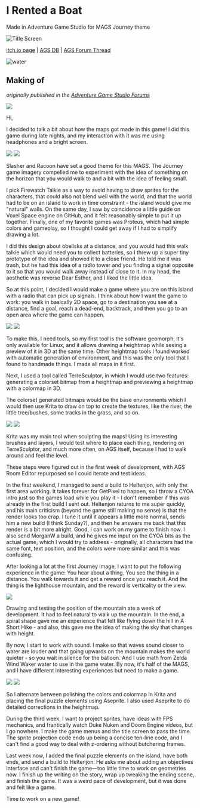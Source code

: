 # I Rented a Boat

Made in Adventure Game Studio for MAGS Journey theme

![Title Screen](https://raw.githubusercontent.com/ericoporto/i_rented_a_boat/main/docs/readme/title_screen.gif)

[itch.io page](https://eri0o.itch.io/i-rented-a-boat) | [AGS DB](https://www.adventuregamestudio.co.uk/site/games/game/2530-i-rented-a-boat/) | [AGS Forum Thread](https://www.adventuregamestudio.co.uk/forums/index.php?topic=58996.0)

![water](https://raw.githubusercontent.com/ericoporto/i_rented_a_boat/main/docs/readme/water.gif)

## Making of

_originally published in the [Adventure Game Studio Forums](https://www.adventuregamestudio.co.uk/forums/index.php?topic=58996.msg636634808#msg636634808)_

![](https://raw.githubusercontent.com/ericoporto/i_rented_a_boat/main/docs/post/00_open.png)

Hi,

I decided to talk a bit about how the maps got made in this game! I did this game during late nights, and my interaction with it was me using headphones and a bright screen.

![](https://raw.githubusercontent.com/ericoporto/i_rented_a_boat/main/docs/post/01_theme.png) ![](https://raw.githubusercontent.com/ericoporto/i_rented_a_boat/main/docs/post/02_first_design.png)

Slasher and Racoon have set a good theme for this MAGS. The Journey game imagery compelled me to experiment with the idea of something on the horizon that you would walk to and a bit with the idea of feeling small.

I pick Firewatch Talkie as a way to avoid having to draw sprites for the characters, that could also not blend well with the world, and that the world had to be on an island to work in time constraint - the island would give me "natural" walls. On the same day, I saw by coincidence a little guide on Voxel Space engine on GitHub, and it felt reasonably simple to put it up together. Finally, one of my favorite games was Proteus, which had simple colors and gameplay, so I thought I could get away if I had to simplify drawing a lot.

I did this design about obelisks at a distance, and you would had this walk talkie which would need you to collect batteries, so I threw up a super tiny prototype of the idea and showed it to a close friend. He told me it was trash, but he had this idea of a radio tower and you finding a signal opposite to it so that you would walk away instead of close to it. In my head, the aesthetic was reverse Dear Esther, and I liked the little idea.

So at this point, I decided I would make a game where you are on this island with a radio that can pick up signals. I think about how I want the game to work:
you walk in basically 2D space,
go to a destination you see at a distance,
find a goal,
reach a dead-end,
backtrack,
and then you go to an open area where the game can happen.

![](https://raw.githubusercontent.com/ericoporto/i_rented_a_boat/main/docs/post/03_geomorph.png) ![](https://raw.githubusercontent.com/ericoporto/i_rented_a_boat/main/docs/post/04_terresculptor.png)

To make this, I need tools, so my first tool is the software geomorph, it's only available for Linux, and it allows drawing a heightmap while seeing a preview of it in 3D at the same time. Other heightmap tools I found worked with automatic generation of environment, and this was the only tool that I found to handmade things. I made all maps in it first.

Next, I used a tool called TerreSculptor, in which I would use two features: generating a colorset bitmap from a heightmap and previewing a heightmap with a colormap in 3D.

The colorset generated bitmaps would be the base environments which I would then use Krita to draw on top to create the textures, like the river, the little tree/bushes, some tracks in the grass, and so on.

![](https://raw.githubusercontent.com/ericoporto/i_rented_a_boat/main/docs/post/05_krita_brushes.png) ![](https://raw.githubusercontent.com/ericoporto/i_rented_a_boat/main/docs/post/07_gmic.png)

Krita was my main tool when sculpting the maps! Using its interesting brushes and layers, I would test where to place each thing, rendering on TerreSculptor, and much more often, on AGS itself, because I had to walk around and feel the level.

These steps were figured out in the first week of development, with AGS Room Editor repurposed so I could iterate and test ideas.

In the first weekend, I managed to send a build to Heltenjon, with only the first area working. It takes forever for GetPixel to happen, so I throw a CYOA intro just so the games load while you play it - I don't remember if this was already in the first build I sent out. Heltenjon returns to me super quickly, and his main criticism (beyond the game still making no sense) is that the render looks too crap. I tune it until it appears a little more normal, sends him a new build (I think Sunday?), and then he answers me back that this render is a bit more alright. Good, I can work on my game to finish now. I also send MorganW a build, and he gives me input on the CYOA bits as the actual game, which I would try to address - originally, all characters had the same font, text position, and the colors were more similar and this was confusing.

After looking a lot at the first Journey image, I want to put the following experience in the game:
You hear about a thing.
You see the thing in a distance.
You walk towards it and get a reward once you reach it.
And the thing is the lighthouse mountain, and the reward is verticality or the view.

![](https://raw.githubusercontent.com/ericoporto/i_rented_a_boat/main/docs/post/06_spiral_mountain.png)

Drawing and testing the position of the mountain ate a week of development. It had to feel natural to walk up the mountain. In the end, a spiral shape gave me an experience that felt like flying down the hill in A Short Hike - and also, this gave me the idea of making the sky that changes with height.

By now, I start to work with sound. I make so that waves sound closer to water are louder and that going upwards on the mountain makes the world quieter - so you wait in silence for the balloon. And I use math from Zelda Wind Waker water to use in the game water. By now, it's half of the MAGS, and I have different interesting experiences but need to make a game.

![](https://raw.githubusercontent.com/ericoporto/i_rented_a_boat/main/docs/post/08_aseprite.png) ![](https://raw.githubusercontent.com/ericoporto/i_rented_a_boat/main/docs/post/09_ags.png)

So I alternate between polishing the colors and colormap in Krita and placing the final puzzle elements using Aseprite. I also used Aseprite to do detailed corrections in the heightmap.

During the third week, I want to project sprites, have ideas with FPS mechanics, and frantically watch Duke Nuken and Doom Engine videos, but I go nowhere. I make the game menus and the title screen to pass the time. The sprite projection code ends up being a concise ten-line code, and I can't find a good way to deal with z-ordering without butchering frames.

Last week now, I added the final puzzle elements on the island, have both ends, and send a build to Heltenjon. He asks me about adding an objectives interface and can't finish the game—too little time to work on geometries now. I finish up the writing on the story, wrap up tweaking the ending scene, and finish the game. It was a weird pace of development, but it was done and felt like a game.

Time to work on a new game!
